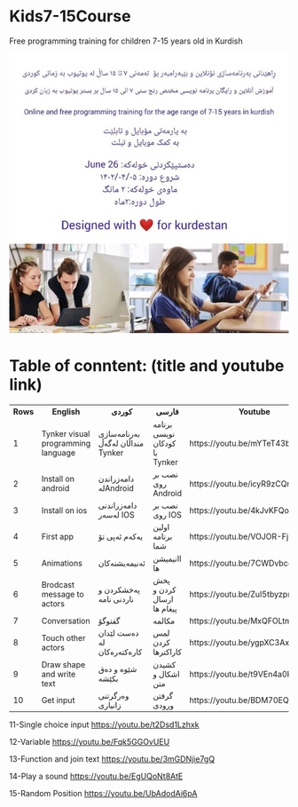 # Kids7-15Course
Free programming training for children 7-15 years old in Kurdish </br>

![Screenshot](509110bf-1e38-4955-b8b2-3b1440404ad1.jpg)
# Table of conntent: (title and youtube link)</br>


<table>
  <tr>
    <th>Rows</th>
    <th>English</th>
    <th>کوردی</th>
     <th>فارسی</th>
 <th>Youtube</th>
  </tr>
  <tr>
    <td>1</td>
    <td>Tynker visual programming language </td>
    <td>بەرنامەسازی منداڵان لەگەڵ Tynker </td>
        <td>برنامه نویسی کودکان با Tynker</td>
    <td>https://youtu.be/mYTeT43bNHg</td>
  </tr>
  <tr>
    <td>2</td>
    <td>Install on android</td>
    <td>دامەزراندن لەAndroid </td>
     <td>نصب بر روی Android</td>
     <td>https://youtu.be/icyR9zCQrgo</td>
  </tr>

  <tr>
    <td>3</td>
    <td>Install on ios</td>
    <td>دامەزراندنی لەسەر IOS </td>
     <td>نصب بر روی IOS</td>
     <td>https://youtu.be/4kJvKFQog4g</td>
  </tr>

<tr>
    <td>4</td>
    <td>First app</td>
    <td>یەکەم ئەپی تۆ </td>
     <td>اولین برنامه شما</td>
     <td>https://youtu.be/VOJOR-FjxT4</td>
  </tr>


  <tr>
    <td>5</td>
    <td>Animations</td>
    <td>ئەنیمەیشنەکان</td>
     <td>اانیمیشن ها </td>
     <td>https://youtu.be/7CWDvbcoRiU</td>
  </tr>
  
  <tr>
    <td>6</td>
    <td>Brodcast message to actors</td>
    <td>پەخشکردن و ناردنی نامە </td>
     <td>پخش کردن و ارسال پیغام ها </td>
     <td>https://youtu.be/ZuI5tbyzpmM</td>
  </tr>


  <tr>
    <td>7</td>
    <td>Conversation</td>
    <td>گفتوگۆ</td>
     <td>مکالمه</td>
     <td>https://youtu.be/MxQFOLtmCDU</td>
  </tr>

<tr>
    <td>8</td>
    <td>Touch other actors</td>
    <td>دەست لێدان لە کارەکتەرەکان </td>
     <td>لمس کردن کاراکترها </td>
     <td>https://youtu.be/ygpXC3AxJxA</td>
  </tr>

<tr>
    <td>9</td>
    <td>Draw shape and write text</td>
    <td>شێوە و دەق بکێشە </td>
     <td>کشیدن اشکال و متن</td>
     <td>https://youtu.be/t9VEn4a0K4M/td>
  </tr>

 <tr>
    <td>10</td>
    <td>Get input</td>
    <td>وەرگرتنی زانیاری </td>
     <td>گرفتن ورودی </td>
     <td>https://youtu.be/BDM70EQdw-U</td>
  </tr>
 

</table>





11-Single choice input
https://youtu.be/t2Dsd1Lzhxk

12-Variable
https://youtu.be/Fqk5GGOvUEU

13-Function and join text
https://youtu.be/3mGDNjie7gQ


14-Play a sound
https://youtu.be/EgUQoNt8AtE

15-Random Position
https://youtu.be/UbAdodAi6pA


